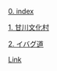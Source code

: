 [0. index](https://github.com/mina0502/Project/tree/master/WebPrograming_HTML/index)

[1. 甘川文化村](https://github.com/mina0502/Project/tree/master/WebPrograming_HTML/html)

[2. イバグ道](https://github.com/mina0502/Project/tree/master/WebPrograming_HTML/ibagu)

[Link](http://mina0502.dothome.co.kr)
